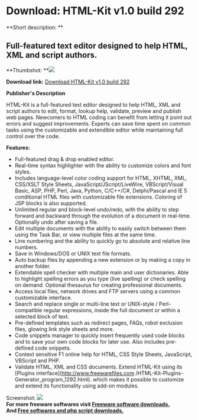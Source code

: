 # Download: HTML-Kit v1.0 build 292

**Short description: **

## Full-featured text editor designed to help HTML, XML and script authors.

  
**Thumbshot: **![](http://www.freewarefiles.com/screenshot/htmlkit_md.gif)   
  
**Download link:** [Download HTML-Kit v1.0 build 292](http://freesoftwares.boysofts.com/HTML-Kit-V-Build_program_1294.html)  
  

**Publisher's Description**  
  

HTML-Kit is a full-featured text editor designed to help HTML, XML and script
authors to edit, format, lookup help, validate, preview and publish web pages.
Newcomers to HTML coding can benefit from letting it point out errors and
suggest improvements. Experts can save time spent on common tasks using the
customizable and extendible editor while maintaining full control over the
code.

**Features:**

  * Full-featured drag & drop enabled editor. 
  * Real-time syntax highlighter with the ability to customize colors and font styles. 
  * Includes language-level color coding support for HTML, XHTML, XML, CSS/XSLT Style Sheets, JavaScript/JScript/LiveWire, VBScript/Visual Basic, ASP, PHP, Perl, Java, Python, C/C++/C#, Delphi/Pascal and IE 5 conditional HTML files with customizable file extensions. Coloring of JSP blocks is also supported. 
  * Unlimited regular and block-level undo/redo, with the ability to step forward and backward through the evolution of a document in real-time. Optionally undo after saving a file. 
  * Edit multiple documents with the ability to easily switch between them using the Task Bar, or view multiple files at the same time. 
  * Line numbering and the ability to quickly go to absolute and relative line numbers. 
  * Save in Windows/DOS or UNIX text file formats. 
  * Auto backup files by appending a new extension or by making a copy in another folder. 
  * Extendable spell checker with multiple main and user dictionaries. Able to highlight spelling errors as you type (live spelling) or check spelling on demand. Optional thesaurus for creating professional documents. 
  * Access local files, network drives and FTP servers using a common customizable interface. 
  * Search and replace single or multi-line text or UNIX-style / Perl-compatible regular expressions, inside the full document or within a selected block of text. 
  * Pre-defined templates such as redirect pages, FAQs, robot exclusion files, glowing link style sheets and more. 
  * Code snippets manager to quickly insert frequently used code blocks and to save your own code blocks for later use. Also includes pre-defined code snippets. 
  * Context sensitive F1 online help for HTML, CSS Style Sheets, JavaScript, VBScript and PHP. 
  * Validate HTML, XML and CSS documents. 
Extend HTML-Kit using its [Plugins interface](http://www.freewarefiles.com
/HTML-Kit-Plugins-Generator_program_1292.html). which makes it possible to
customize and extend its functionality using add-on modules.

  
  
Screenshot: ![](http://www.freewarefiles.com/screenshot/htmlkit.gif)  
**For more freeware softwares visit [Freeware software downloads.](http://freesoftwares.boysofts.com/)**   
**And [Free softwares and php script downloads.](http://www.boysofts.com/)**

